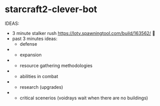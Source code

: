 # starcraft2-clever-bot

IDEAS: 
- 3 minute stalker rush https://lotv.spawningtool.com/build/163562/ 🧀
- past 3 minutes ideas:
   - defense
- - expansion
- - resource gathering methodologies
- - abilities in combat
- - research (upgrades)
- - critical scenerios (voidrays wait when there are no buildings)
